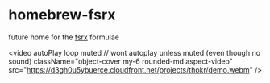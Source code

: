 # homebrew-fsrx
future home for the [fsrx](https://github.com/thatvegandev/fsrx) formulae

  <video
      autoPlay
      loop
      muted // wont autoplay unless muted (even though no sound)
      className="object-cover my-6 rounded-md aspect-video"
      src="https://d3gh0u5ybuerce.cloudfront.net/projects/thokr/demo.webm"
    />